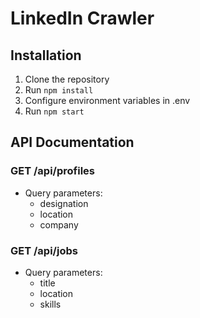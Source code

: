 # LinkedIn Crawler 
 
## Installation 
1. Clone the repository 
2. Run `npm install` 
3. Configure environment variables in .env 
4. Run `npm start` 
 
## API Documentation 
### GET /api/profiles 
- Query parameters: 
  - designation 
  - location 
  - company 
 
### GET /api/jobs 
- Query parameters: 
  - title 
  - location 
  - skills 
